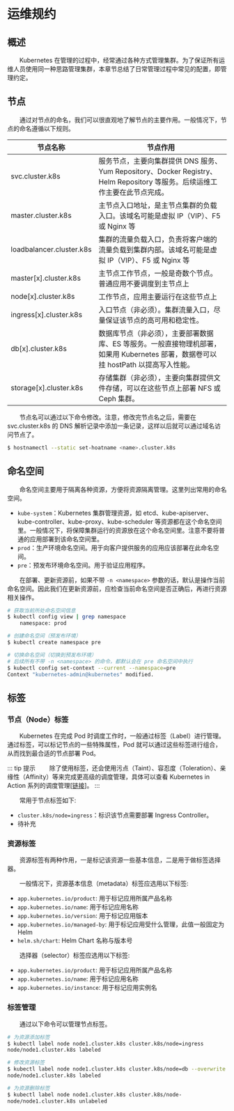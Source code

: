 # 运维规约
## 概述
&emsp;&emsp;Kubernetes 在管理的过程中，经常通过各种方式管理集群。为了保证所有运维人员使用同一种思路管理集群，本章节总结了日常管理过程中常见的配置，即管理约定。

## 节点
&emsp;&emsp;通过对节点的命名，我们可以很直观地了解节点的主要作用。一般情况下，节点的命名遵循以下规则。
     
| 节点名称                 | 节点作用                                                                                |
|--------------------------|-----------------------------------------------------------------------------------------|
| svc.cluster.k8s          | 服务节点，主要向集群提供 DNS 服务、Yum Repository、Docker Registry、Helm Repository 等服务。后续运维工作主要在此节点完成。 |
| master.cluster.k8s       | 主节点入口地址，是主节点集群的负载入口。该域名可能是虚拟 IP（VIP）、F5 或 Nginx 等           |
| loadbalancer.cluster.k8s | 集群的流量负载入口，负责将客户端的流量负载到集群内部。该域名可能是虚拟 IP（VIP）、F5 或 Nginx 等    |
| master[x].cluster.k8s    | 主节点工作节点，一般是奇数个节点。普通应用不要调度到主节点上                               |
| node[x].cluster.k8s      | 工作节点，应用主要运行在这些节点上                                                       |
| ingress[x].cluster.k8s   | 入口节点（非必须）。集群流量入口，尽量保证该节点的高可用和稳定性。                           |
| db[x].cluster.k8s        | 数据库节点（非必须），主要部署数据库、ES 等服务。一般直接物理机部署，如果用 Kubernetes 部署，数据卷可以挂 hostPath 以提高写入性能。       |
| storage[x].cluster.k8s   | 存储集群（非必须），主要向集群提供文件存储，可以在这些节点上部署 NFS 或 Ceph 集群。          |

&emsp;&emsp;节点名可以通过以下命令修改。注意，修改完节点名之后，需要在 svc.cluster.k8s 的 DNS 解析记录中添加一条记录，这样以后就可以通过域名访问节点了。

```bash
$ hostnamectl --static set-hoatname <name>.cluster.k8s
```

## 命名空间
&emsp;&emsp;命名空间主要用于隔离各种资源，方便将资源隔离管理。这里列出常用的命名空间。

- `kube-system`：Kubernetes 集群管理资源，如 etcd、kube-apiserver、kube-controller、kube-proxy、kube-scheduler 等资源都在这个命名空间里。一般情况下，将保障集群运行的资源放在这个命名空间里。注意不要将普通的应用部署到该命名空间里。
- `prod`：生产环境命名空间。用于向客户提供服务的应用应该部署在此命名空间。
- `pre`：预发布环境命名空间。用于验证应用程序。

&emsp;&emsp;在部署、更新资源前，如果不带 `-n <namespace>` 参数的话，默认是操作当前命名空间。因此我们在更新资源前，应检查当前命名空间是否正确后，再进行资源相关操作。

```bash
# 获取当前所处命名空间信息
$ kubectl config view | grep namespace
    namespace: prod

# 创建命名空间（预发布环境）
$ kubectl create namespace pre

# 切换命名空间（切换到预发布环境）
# 后续所有不带 -n <namespace> 的命令，都默认会在 pre 命名空间中执行
$ kubectl config set-context --current --namespace=pre
Context "kubernetes-admin@kubernetes" modified.
```

## 标签
### 节点（Node）标签
&emsp;&emsp;Kubernetes 在完成 Pod 时调度工作时，一般通过标签（Label）进行管理。通过标签，可以标记节点的一些特殊属性，Pod 就可以通过这些标签进行组合，从而找到最合适的节点部署 Pod。

::: tip 提示
&emsp;&emsp;除了使用标签，还会使用污点（Taint）、容忍度（Toleration）、亲缘性（Affinity）等来完成更高级的调度管理，具体可以查看 Kubernetes in Action 系列的调度管理[[链接](/blogs/k8s/action/advanced-scheduling)]。
:::

&emsp;&emsp;常用于节点标签如下:

- `cluster.k8s/node=ingress`：标识该节点需要部署 Ingress Controller。
- 待补充

### 资源标签
&emsp;&emsp;资源标签有两种作用，一是标记该资源一些基本信息，二是用于做标签选择器。

&emsp;&emsp;一般情况下，资源基本信息（metadata）标签应选用以下标签:

- `app.kubernetes.io/product`: 用于标记应用所属产品名称
- `app.kubernetes.io/name`: 用于标记应用名称
- `app.kubernetes.io/version`: 用于标记应用版本
- `app.kubernetes.io/managed-by`: 用于标记应用受什么管理，此值一般固定为 Helm
- `helm.sh/chart`: Helm Chart 名称与版本号

&emsp;&emsp;选择器（selector）标签应选用以下标签:

- `app.kubernetes.io/product`: 用于标记应用所属产品名称
- `app.kubernetes.io/name`: 用于标记应用名称
- `app.kubernetes.io/instance`: 用于标记应用实例名


### 标签管理
&emsp;&emsp;通过以下命令可以管理节点标签。

```bash
# 为资源添加标签
$ kubectl label node node1.cluster.k8s cluster.k8s/node=ingress
node/node1.cluster.k8s labeled

# 修改资源标签
$ kubectl label node node1.cluster.k8s cluster.k8s/node=db --overwrite
node/node1.cluster.k8s labeled

# 为资源删除标签
$ kubectl label node node1.cluster.k8s cluster.k8s/node-
node/node1.cluster.k8s unlabeled
```